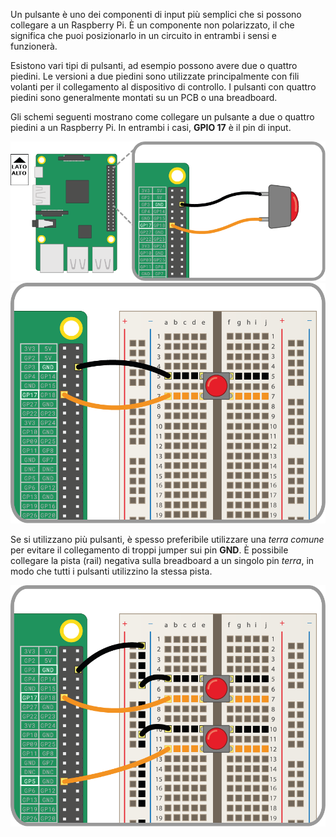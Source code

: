 Un pulsante è uno dei componenti di input più semplici che si possono collegare a un Raspberry Pi. È un componente non polarizzato, il che significa che puoi posizionarlo in un circuito in entrambi i sensi e funzionerà.

Esistono vari tipi di pulsanti, ad esempio possono avere due o quattro piedini. Le versioni a due piedini sono utilizzate principalmente con fili volanti per il collegamento al dispositivo di controllo. I pulsanti con quattro piedini sono generalmente montati su un PCB o una breadboard.

Gli schemi seguenti mostrano come collegare un pulsante a due o quattro piedini a un Raspberry Pi. In entrambi i casi, **GPIO 17** è il pin di input.

![bottone-2-pin](images/2-pin-button.png) ![bottone-4-pin](images/4-pin-button.png)

Se si utilizzano più pulsanti, è spesso preferibile utilizzare una *terra comune* per evitare il collegamento di troppi jumper sui pin **GND**. È possibile collegare la pista (rail) negativa sulla breadboard a un singolo pin *terra*, in modo che tutti i pulsanti utilizzino la stessa pista.

![2xbottoni-4-pin](images/2x4-pin-button.png)
